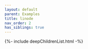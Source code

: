 ```yaml
---
layout: default
parent: Examples
title: linode
nav_order: 2
has_siblings: true
---
```

{%- include deepChildrenList.html -%}